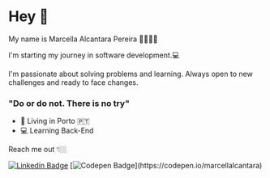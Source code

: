 # Hey 👋

My name is Marcella Alcantara Pereira 👩🏻🇧🇷

I'm starting my journey in software development.💻

I'm passionate about solving problems and learning. Always open to new challenges and ready to face changes.

###  "Do or do not. There is no try" 


- 📍 Living in Porto 🇵🇹 
- 💻 Learning Back-End

Reach me out 👇🏼

[![Linkedin Badge](https://img.shields.io/badge/-LinkedIn-black?style=flat-square&logo=Linkedin&logoColor=white&link=https://www.linkedin.com/in/marcella-alcantara-pereira-506b2921/)](https://www.linkedin.com/in/marcella-alcantara-pereira-506b2921/) [![Codepen Badge](https://img.shields.io/badge/-Codepen-black?style=flat-square&logo=Codepen&logoColor=white&link=[https://codepen.io/marcellalcantara](https://codepen.io/marcellalcantara))](https://codepen.io/marcellalcantara)
